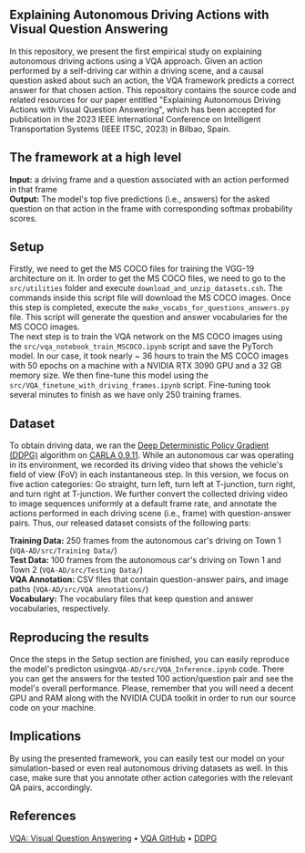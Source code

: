 ## Explaining Autonomous Driving Actions with Visual Question Answering

In this repository, we present the first empirical study on explaining autonomous driving actions using a VQA approach. Given an action performed by a self-driving car within a driving scene, and a causal question asked about such an action, the VQA framework predicts a correct answer for that chosen action. This repository contains the source code and related resources for our paper entitled "Explaining Autonomous Driving Actions with Visual Question Answering", which has been accepted for publication in the 2023 IEEE International Conference on Intelligent Transportation Systems (IEEE ITSC, 2023) in Bilbao, Spain.

## The framework at a high level
**Input:** a driving frame and a question associated with an action performed in that frame  <br>
**Output:** The model's top five predictions (i.e., answers) for the asked question on that action in the frame with corresponding softmax probability scores.
## Setup

Firstly, we need to get the MS COCO files for training the VGG-19 architecture on it. In order to get the MS COCO files, we need to go to  the ```src/utilities``` folder and execute ``` download_and_unzip_datasets.csh ```. The commands inside this script file will download the MS COCO images. Once this step is completed,  execute the ```make_vocabs_for_questions_answers.py``` file. This script will generate the question and answer vocabularies for the MS COCO images. <br>
The next step is to train the VQA network on the MS COCO images using the ```src/vqa_notebook_train_MSCOCO.ipynb``` script and save the PyTorch model. In our case, it took  nearly ~ 36 hours to train the MS COCO images with 50 epochs on a machine with a NVIDIA RTX 3090 GPU and a 32 GB memory size. We then fine-tune this model using the ```src/VQA_finetune_with_driving_frames.ipynb``` script. Fine-tuning took several minutes to finish as we have only 250 training frames.

## Dataset
To obtain driving data, we ran the [Deep Deterministic Policy Gradient (DDPG)](https://arxiv.org/pdf/1509.02971.pdf) algorithm on [CARLA 0.9.11](https://carla.readthedocs.io/en/0.9.11/). While an autonomous car was operating in its environment, we recorded its driving video that shows the vehicle's field of view (FoV) in each instantaneous step. In this version, we  focus on five action categories: Go straight, turn left, turn left at T-junction, turn right, and turn right at T-junction. We further convert the collected driving video to image sequences uniformly at a default frame rate, and annotate the actions performed in each driving scene (i.e., frame) with question-answer pairs. Thus, our released dataset consists of the following parts:

**Training Data:** 250 frames from the autonomous car's driving on  Town 1 (```VQA-AD/src/Training Data/```)  <br>
**Test Data:** 100 frames from the autonomous car's driving on Town 1 and Town 2 (```VQA-AD/src/Testing Data/```) <br> 
**VQA Annotation:** CSV files that contain question-answer pairs, and image paths (```VQA-AD/src/VQA annotations/```) <br>
**Vocabulary:** The vocabulary files that keep  question and answer vocabularies, respectively.

## Reproducing the results
Once the steps in the Setup section are finished,  you can easily reproduce the model's predicton using```VQA-AD/src/VQA_Inference.ipynb``` code. There you can get the answers for the tested 100 action/question pair and see the model's overall performance. Please, remember that you will need a decent GPU and RAM along with the NVIDIA CUDA toolkit in order to run our source code on your machine.

## Implications
By using the presented framework, you can easily test our model on your simulation-based or even real autonomous driving datasets as well. In this case, make sure that you annotate other action categories with the relevant QA pairs, accordingly.

## References
[VQA: Visual Question Answering](https://openaccess.thecvf.com/content_iccv_2015/html/Antol_VQA_Visual_Question_ICCV_2015_paper.html) • [VQA GitHub](https://github.com/SatyamGaba/visual_question_answering) • [DDPG](https://arxiv.org/pdf/1509.02971.pdf)
